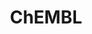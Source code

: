 ---
bigquery: https://console.cloud.google.com/bigquery?p=patents-public-data&d=ebi_chembl&page=dataset
citation: '"The ChEMBL database in 2017." Anna Gaulton, Anne Hersey, Michał Nowotka,
  A Patrícia Bento, Jon Chambers, David Mendez, Prudence Mutowo, Francis Atkinson,
  Louisa J Bellis, Elena Cibrián-Uhalte, Mark Davies, Nathan Dedman, Anneli Karlsson,
  María Paula Magariños, John P Overington, George Papadatos, Ines Smit, Andrew R
  Leach Nucleic acids Research (2017) 45 (Database Issue), D945-D954'
contributors: European Bioinformatics Institute
cost: None
description: ChEMBL Data is a manually curated database of small molecules used in
  drug discovery, including information about existing patented drugs.
documentation: 'schema: https://www.ebi.ac.uk/chembl/db_schema


  '
last_edit: 04/11/2022, 11:23:57
location: https://console.cloud.google.com/marketplace/product/google_patents_public_datasets/chembl
maintained_by: EMBL-EBI, an outstation of European Molecular Biology Laboratory
related_publications: '

  ChEMBL: towards direct deposition of bioassay data.


  Mendez D, Gaulton A, Bento AP, Chambers J, De Veij M, Félix E, Magariños MP, Mosquera
  JF, Mutowo P, Nowotka M, Gordillo-Marañón M, Hunter F, Junco L, Mugumbate G, Rodriguez-Lopez
  M, Atkinson F, Bosc N, Radoux CJ, Segura-Cabrera A, Hersey A, Leach AR.


  — Nucleic Acids Res. 2019; 47(D1):D930-D940. doi: 10.1093/nar/gky1075

  '
schema_fields:
- stem_class
- level2_description
- assay_organism
- class_level
- efo_id
- ddd_value
- product_id
- idx
- aidx
- orig_description
- cell_source_organism
- mechanism_of_action
- bto_id
- hbd_lipinski
- comments
- parent_go_id
- description
- who_extra
- hrac_code
- assay_type
- normal_range_min
- acd_logp
- structure_type
- activity_count
- drugind_id
- ridx
- inorganic_flag
- data_validity_comment
- who_name
- caloha_id
- assay_id
- molregno
- pathway_key
- doc_id
- enzyme_name
- oral
- standard_relation
- bao_endpoint
- predbind_id
- site_name
- parenteral
- trade_name
- title
- standard_inchi
- isoform
- withdrawn_class
- aromatic_rings
- compd_id
- l2
- ddd_units
- dosage_form
- applicant_full_name
- canonical_smiles
- prediction_method
- efo_term
- actsm_id
- cx_most_bpka
- standard_inchi_key
- co_stem_id
- cell_ontology_id
- biocomp_id
- prod_pat_id
- approval_date
- psa
- standard_flag
- comp_go_id
- first_page
- mecref_id
- enzyme_tid
- ref_url
- pchembl_value
- compound_key
- potential_duplicate
- site_id
- acd_logd
- cellosaurus_id
- cpd_str_alert_id
- hbd
- journal
- country
- src_compound_id
- downgraded
- go_id
- published_value
- assay_test_type
- accession
- syn_type
- indref_id
- cx_most_apka
- irac_class_id
- drug_record_id
- subgroup
- priority
- submission_date
- site_residues
- published_relation
- patent_use_code
- mol_frac_id
- first_approval
- l8
- aspect
- targcomp_id
- uberon_id
- ref_type
- l4
- upper_value
- route
- delist_flag
- innovator_company
- level4
- active_molregno
- published_type
- sitecomp_id
- first_in_class
- variant_id
- molecular_species
- binding_site_comment
- sequence_md5sum
- relationship_type
- patent_id
- relationship
- warning_type
- le
- withdrawn_flag
- num_lipinski_ro5_violations
- assay_cell_type
- compound_name
- smid
- max_phase_for_ind
- pathway_id
- ingredient
- bao_format
- usan_stem
- acd_most_bpka
- level4_description
- annotation
- relation
- chirality
- cx_logd
- usan_year
- l1
- full_molformula
- src_id
- warnref_id
- mec_id
- tid
- disease_efficacy
- ass_cls_map_id
- sequence
- year
- standard_type
- hrac_class_id
- ap_id
- molsyn_id
- frac_code
- cell_source_tissue
- pubmed_id
- topical
- status
- full_mwt
- acd_most_apka
- domain_id
- mol_hrac_id
- ddd_id
- std_act_id
- bei
- standard_value
- confidence_score
- l3
- dosed_ingredient
- parent_id
- name
- assay_param_id
- research_stem
- clo_id
- protein_class_desc
- issue
- domain_name
- withdrawn_reason
- usan_stem_definition
- direct_interaction
- version
- substrate_record_id
- rtb
- definition
- pref_name
- component_type
- chembl_id
- record_id
- tissue_id
- alogp
- action_type
- level2
- mc_target_name
- alert_name
- hba
- l6
- db_version
- publication_number
- as_id
- activity_id
- bao_id
- helm_notation
- src_description
- level5
- ref_id
- assay_class_id
- mechanism_comment
- start_position
- source_domain_id
- selectivity_comment
- assay_desc
- standard_text_value
- domain_type
- organism
- type
- assay_subcellular_fraction
- target_mapping
- mw_freebase
- mc_organism
- met_id
- ddd_admr
- stem
- warning_country
- ro3_pass
- cell_source_tax_id
- qudt_units
- withdrawn_country
- molecular_mechanism
- drug_substance_flag
- src_assay_id
- mc_target_type
- mol_irac_id
- homologue
- assay_tax_id
- parameter_value
- short_name
- alert_set_id
- oc_id
- therapeutic_flag
- path
- tax_id
- component_id
- log_id
- label
- assay_category
- assay_strain
- alert_id
- atc_code
- tbl
- heavy_atoms
- text_value
- set_name
- smarts
- mutation
- strength
- cell_name
- entity_id
- toid
- compsyn_id
- usan_stem_id
- doc_type
- mol_atc_id
- indication_class
- l7
- frac_class_id
- molecule_type
- entity_type
- num_alerts
- l5
- major_class
- chebi_par_id
- cl_lincs_id
- related_tid
- drug_product_flag
- metref_id
- job_id
- end_position
- molfile
- withdrawn_year
- max_phase
- parent_type
- component_synonym
- parameter_type
- level1_description
- cell_description
- availability_type
- last_page
- protclasssyn_id
- assay_source
- curation_comment
- updated_on
- updated_by
- nda_type
- normal_range_max
- met_comment
- warning_description
- num_ro5_violations
- patent_no
- warning_year
- metabolite_record_id
- standard_upper_value
- targrel_id
- protein_class_synonym
- level3_description
- value
- black_box_warning
- cidx
- doi
- res_stem_id
- mesh_heading
- patent_expire_date
- warning_id
- rgid
- polymer_flag
- class_type
- standard_units
- target_type
- authors
- cell_id
- sei
- published_units
- result_flag
- db_source
- qed_weighted
- volume
- formulation_id
- domain_description
- mc_target_accession
- species_group_flag
- mc_tax_id
- mw_monoisotopic
- creation_date
- previous_company
- prodrug
- synonyms
- activity_comment
- natural_product
- level1
- ad_type
- relationship_desc
- uo_units
- irac_code
- assay_tissue
- confidence
- comp_class_id
- mesh_id
- protein_class_id
- level3
- last_active
- src_short_name
- stat
- abstract
- source
- hba_lipinski
- lle
- warning_class
- usan_substem
- curated_by
- company
- parent_molregno
- tid_fixed
- ddd_comment
- cx_logp
- met_conversion
- target_desc
- active_ingredient
- units
shortname: chembl
tags:
- biotechnology
- health
- chemical
- bioinformatics
- medical
terms_of_use: CC BY-SA 3.0
title: ChEMBL
uuid: e232a192-965c-4ec9-904c-155b6dfe56c5
---